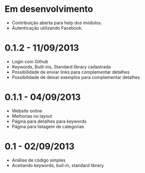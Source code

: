 Em desenvolvimento
=====================
  * Contribuição aberta para help dos módulos. 
  * Autenticação utilizando Facebook.
  

0.1.2 - 11/09/2013
==================
  * Login com Github
  * Keywords, Built-ins, Standard library cadastrada
  * Possibilidade de enviar links para complementar detalhes
  * Possibilidade de deixar exemplos para complementar detalhes


0.1.1 - 04/09/2013
==================
  * Website online
  * Melhorias no layout
  * Página para detalhes para keywords
  * Página para listagem de categorias


0.1 - 02/09/2013
==================
  * Análise de código simples
  * Aceitando keywords, buil-in, standard library
